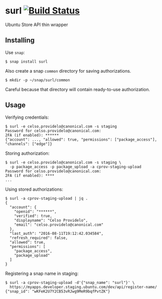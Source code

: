 # surl [![Build Status](https://travis-ci.org/cprov/surl.svg?branch=master)](https://travis-ci.org/cprov/surl)
Ubuntu Store API thin wrapper


## Installing

Use `snap`:

    $ snap install surl

Also create a snap `common` directory for saving authorizations.

    $ mkdir -p ~/snap/surl/common

Careful because that directory will contain ready-to-use authorization.

## Usage

Verifying credentials:

    $ surl -e celso.providelo@canonical.com -s staging
    Password for celso.providelo@canonical.com:
    2FA (if enabled): ******
    {"account": ..., "allowed": true, "permissions": ["package_access"], "channels": ["edge"]}

Storing authorization:

    $ surl -e celso.providelo@canonical.com -s staging \
      -p package_access -p package_upload -a cprov-staging-upload
    Password for celso.providelo@canonical.com:
    2FA (if enabled): ****
    ...

Using stored authorizations:

    $ surl -a cprov-staging-upload | jq .
    {
      "account": {
        "openid": "******",
        "verified": true,
        "displayname": "Celso Providelo",
        "email": "celso.providelo@canonical.com"
      },
      "last_auth": "2016-08-11T19:12:42.034584",
      "refresh_required": false,
      "allowed": true,
      "permissions": [
        "package_access",
        "package_upload"
      ]
    }

Registering a snap name in staging:

    $ surl -a cprov-staging-upload -d'{"snap_name": "surl"}' \
      https://myapps.developer.staging.ubuntu.com/dev/api/register-name/
    {"snap_id": "wKFeK2U7Y2CB53vRJwg9MeR9bqfPvtZK"}
